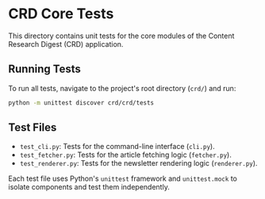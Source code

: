 # CRD Core Tests

This directory contains unit tests for the core modules of the Content Research Digest (CRD) application.

## Running Tests

To run all tests, navigate to the project's root directory (`crd/`) and run:

```bash
python -m unittest discover crd/crd/tests
```

## Test Files

- `test_cli.py`: Tests for the command-line interface (`cli.py`).
- `test_fetcher.py`: Tests for the article fetching logic (`fetcher.py`).
- `test_renderer.py`: Tests for the newsletter rendering logic (`renderer.py`).

Each test file uses Python's `unittest` framework and `unittest.mock` to isolate components and test them independently.
